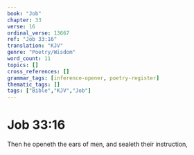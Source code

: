 ```yaml
---
book: "Job"
chapter: 33
verse: 16
ordinal_verse: 13667
ref: "Job 33:16"
translation: "KJV"
genre: "Poetry/Wisdom"
word_count: 11
topics: []
cross_references: []
grammar_tags: [inference-opener, poetry-register]
thematic_tags: []
tags: ["Bible","KJV","Job"]
---
```


# Job 33:16

Then he openeth the ears of men, and sealeth their instruction,
